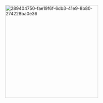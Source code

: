 <img width="300" alt="289404750-fae19f6f-6db3-41e9-8b80-274228ba0e36" src="https://github.com/tikimcfee/tikimcfee/assets/3186605/de415739-27d7-4bb7-96b2-9ad6d8d51d46">
